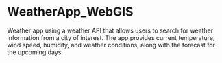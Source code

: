 # WeatherApp_WebGIS
Weather app using a weather API that allows users to search for weather information from a city of interest. The app provides current temperature, wind speed, humidity, and weather conditions, along with the forecast for the upcoming days.
